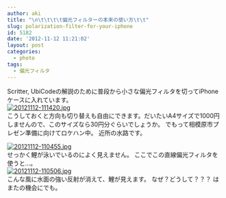 ```yaml
---
author: aki
title: "\n\t\t\t\t偏光フィルターの本来の使い方\t\t"
slug: polarization-filter-for-your-iphone
id: 5182
date: '2012-11-12 11:21:02'
layout: post
categories:
  - photo
tags:
  - 偏光フィルタ
---
```


Scritter, UbiCodeの解説のために普段から小さな偏光フィルタを切ってiPhoneケースに入れています。  
[![20121112-111420.jpg](http://aki.shirai.as/wp-content/uploads/2012/11/20121112-111420.jpg)](http://aki.shirai.as/wp-content/uploads/2012/11/20121112-111420.jpg)  
こうしておくと方向も切り替えも自由にできます。だいたいA4サイズで1000円しませんので、このサイズなら30円分ぐらいでしょうか。 でもって相模原市プレゼン準備に向けてロケハン中。 近所の水路です。  

[![20121112-110455.jpg](http://aki.shirai.as/wp-content/uploads/2012/11/20121112-110455.jpg)](http://aki.shirai.as/wp-content/uploads/2012/11/20121112-110455.jpg)  
せっかく鯉が泳いでいるのによく見えません。 ここでこの直線偏光フィルタを使うと...。  
[![20121112-110506.jpg](http://aki.shirai.as/wp-content/uploads/2012/11/20121112-110506.jpg)](http://aki.shirai.as/wp-content/uploads/2012/11/20121112-110506.jpg)  
こんな風に水面の強い反射が消えて、鯉が見えます。 なぜ？どうして？？？ はまたの機会にでも。